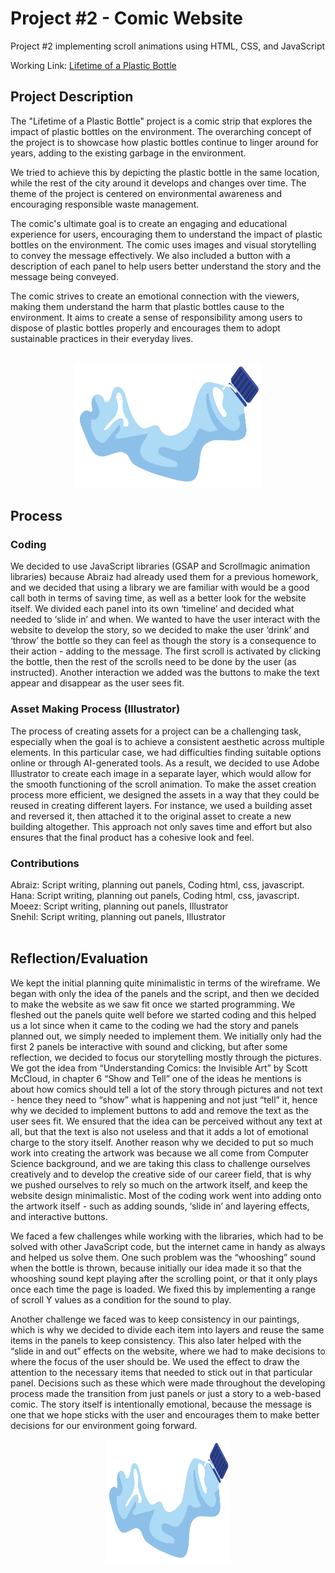# Project #2 - Comic Website
Project #2 implementing scroll animations using HTML, CSS, and JavaScript

Working Link: [Lifetime of a Plastic Bottle](https://abraiz01.github.io/CommunicationsLab/comicWebsite/index.html)

## Project Description

The "Lifetime of a Plastic Bottle" project is a comic strip that explores the impact of plastic bottles on the environment. The overarching concept of the project is to showcase how plastic bottles continue to linger around for years, adding to the existing garbage in the environment.

We tried to achieve this by depicting the plastic bottle in the same location, while the rest of the city around it develops and changes over time. The theme of the project is centered on environmental awareness and encouraging responsible waste management.

The comic's ultimate goal is to create an engaging and educational experience for users, encouraging them to understand the impact of plastic bottles on the environment. The comic uses images and visual storytelling to convey the message effectively. We also included a button with a description of each panel to help users better understand the story and the message being conveyed.

The comic strives to create an emotional connection with the viewers, making them understand the harm that plastic bottles cause to the environment. It aims to create a sense of responsibility among users to dispose of plastic bottles properly and encourages them to adopt sustainable practices in their everyday lives.
<br/><br/>

<p align="center">
  <img 
    width="300"
    height="200"
    src="https://github.com/Abraiz01/Abraiz01.github.io/blob/main/CommunicationsLab/comicWebsite/photos/bottle-laying.png"
  >
</p>

## Process

### Coding 

We decided to use JavaScript libraries (GSAP and Scrollmagic animation libraries)  because Abraiz had already used them for a previous homework, and we decided that using a library we are familiar with would be a good call both in terms of saving time, as well as a better look for the website itself. We divided each panel into its own ‘timeline’ and decided what needed to ‘slide in’ and when. We wanted to have the user interact with the website to develop the story, so we decided to make the user ‘drink’ and ‘throw’ the bottle so they can feel as though the story is a consequence to their action - adding to the message. The first scroll is activated by clicking the bottle, then the rest of the scrolls need to be done by the user (as instructed). Another interaction we added was the buttons to make the text appear and disappear as the user sees fit.

### Asset Making Process (Illustrator)

The process of creating assets for a project can be a challenging task, especially when the goal is to achieve a consistent aesthetic across multiple elements. In this particular case, we had difficulties finding suitable options online or through AI-generated tools. As a result, we decided to use Adobe Illustrator to create each image in a separate layer, which would allow for the smooth functioning of the scroll animation.
To make the asset creation process more efficient, we designed the assets in a way that they could be reused in creating different layers. For instance, we used a building asset and reversed it, then attached it to the original asset to create a new building altogether. This approach not only saves time and effort but also ensures that the final product has a cohesive look and feel.

### Contributions

Abraiz: Script writing, planning out panels, Coding html, css, javascript.<br/>
Hana: Script writing, planning out panels, Coding html, css, javascript.<br/>
Moeez: Script writing, planning out panels, Illustrator<br/>
Snehil: Script writing, planning out panels, Illustrator <br/><br/>

## Reflection/Evaluation

We kept the initial planning quite minimalistic in terms of the wireframe. We began with only the idea of the panels and the script, and then we decided to make the website as we saw fit once we started programming. We fleshed out the panels quite well before we started coding and this helped us a lot since when it came to the coding we had the story and panels planned out, we simply needed to implement them. We initially only had the first 2 panels be interactive with sound and clicking, but after some reflection, we decided to focus our storytelling mostly through the pictures. We got the idea from “Understanding Comics: the Invisible Art” by Scott McCloud, in chapter 6 “Show and Tell” one of the ideas he mentions is about how comics should tell a lot of the story through pictures and not text - hence they need to “show” what is happening and not just “tell” it, hence why we decided to implement buttons to add and remove the text as the user sees fit. We ensured that the idea can be perceived without any text at all, but that the text is also not useless and that it adds a lot of emotional charge to the story itself. Another reason why we decided to put so much work into creating the artwork was because we all come from Computer Science background, and we are taking this class to challenge ourselves creatively and to develop the creative side of our career field, that is why we pushed ourselves to rely so much on the artwork itself, and keep the website design minimalistic. Most of the coding work went into adding onto the artwork itself - such as adding sounds, ‘slide in’ and layering effects, and interactive buttons.

We faced a few challenges while working with the libraries, which had to be solved with other JavaScript code, but the internet came in handy as always and helped us solve them. One such problem was the “whooshing” sound when the bottle is thrown, because initially our idea made it so that the whooshing sound kept playing after the scrolling point, or that it only plays once each time the page is loaded. We fixed this by implementing a range of scroll Y values as a condition for the sound to play.

Another challenge we faced was to keep consistency in our paintings, which is why we decided to divide each item into layers and reuse the same items in the panels to keep consistency. This also later helped with the “slide in and out” effects on the website, where we had to make decisions to where the focus of the user should be. We used the effect to draw the attention to the necessary items that needed to stick out in that particular panel.
Decisions such as these which were made throughout the developing process made the transition from just panels or just a story to a web-based comic. The story itself is intentionally emotional, because the message is one that we hope sticks with the user and encourages them to make better decisions for our environment going forward. 

<p align="center">
  <img 
    width="200"
    height="200"
    src="https://github.com/Abraiz01/Abraiz01.github.io/blob/main/CommunicationsLab/comicWebsite/photos/bottle-laying.png"
  >
</p>

